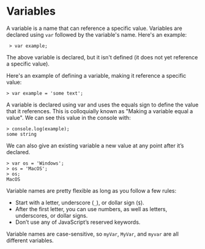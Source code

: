 # Variables

A variable is a name that can reference a specific value. Variables are declared using `var` followed by the variable's name.
Here's an example:

     > var example;

The above variable is declared, but it isn't defined (it does not yet reference a specific value).

Here's an example of defining a variable, making it reference a specific value:

    > var example = 'some text';

A variable is declared using var and uses the equals sign to define the value that it references. This is colloquially known as "Making a variable equal a value".
We can see this value in the console with:

    > console.log(example);
    some string

We can also give an existing variable a new value at any point after it’s declared.

    > var os = 'Windows';
    > os = 'MacOS';
    > os;
    MacOS

Variable names are pretty flexible as long as you follow a few rules:

- Start with a letter, underscore (`_`), or dollar sign (`$`).
- After the first letter, you can use numbers, as well as letters, underscores, or dollar signs.
- Don’t use any of JavaScript’s reserved keywords.

Variable names are case-sensitive, so `myVar`, `MyVar`, and `myvar` are all different variables.

